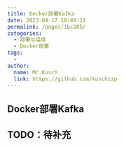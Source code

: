 ```yaml
---
title: Docker部署Kafka
date: 2023-04-17 10:49:11
permalink: /pages/1bc205/
categories:
  - 部署与运维
  - Docker部署
tags:
  - 
author: 
  name: Mr.Kusch
  link: https://github.com/kuschzzp
---
```

## Docker部署Kafka

## TODO：待补充